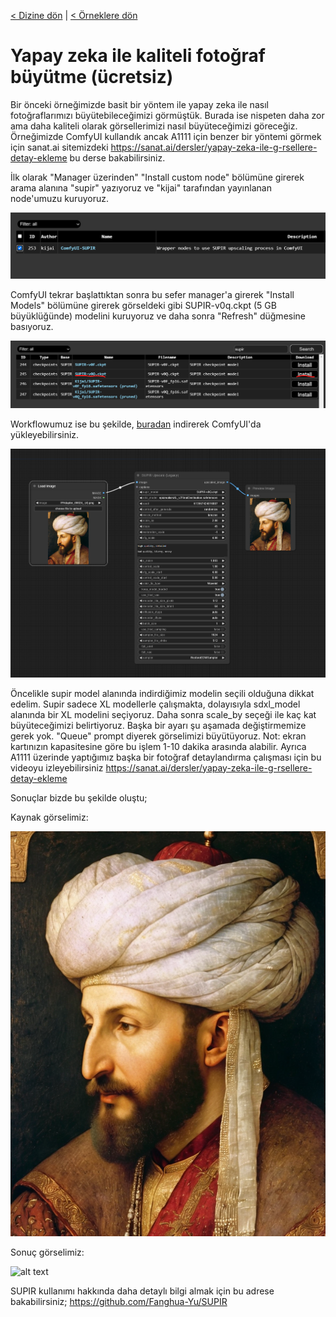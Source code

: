 <a href="/">< Dizine dön</a> | <a href="/ornekler">< Örneklere dön</a>

# Yapay zeka ile kaliteli fotoğraf büyütme (ücretsiz)

Bir önceki örneğimizde basit bir yöntem ile yapay zeka ile nasıl fotoğraflarımızı büyütebileceğimizi görmüştük. Burada ise nispeten daha zor ama daha kaliteli olarak görsellerimizi nasıl büyüteceğimizi göreceğiz. Örneğimizde ComfyUI kullandık ancak A1111 için benzer bir yöntemi görmek için sanat.ai sitemizdeki https://sanat.ai/dersler/yapay-zeka-ile-g-rsellere-detay-ekleme bu derse bakabilirsiniz.

İlk olarak "Manager üzerinden" "Install custom node" bölümüne girerek arama alanına "supir" yazıyoruz ve "kijai" tarafından yayınlanan node'umuzu kuruyoruz.

![alt text](../gorseller/supir-1.png)

ComfyUI tekrar başlattıktan sonra bu sefer manager'a girerek "Install Models" bölümüne girerek görseldeki gibi SUPIR-v0q.ckpt (5 GB büyüklüğünde) modelini kuruyoruz ve daha sonra "Refresh" düğmesine basıyoruz.

![alt text](../gorseller/supir-2.png)

Workflowumuz ise bu şekilde, [buradan](../gorseller/workflow/upscale-supir.json) indirerek ComfyUI'da yükleyebilirsiniz.

![alt text](../gorseller/supir-3.png)

Öncelikle supir model alanında indirdiğimiz modelin seçili olduğuna dikkat edelim. Supir sadece XL modellerle çalışmakta, dolayısıyla sdxl_model alanında bir XL modelini seçiyoruz.
Daha sonra scale_by seçeği ile kaç kat büyüteceğimizi belirtiyoruz. Başka bir ayarı şu aşamada değiştirmemize gerek yok. "Queue" prompt diyerek görselimizi büyütüyoruz.
Not: ekran kartınızın kapasitesine göre bu işlem 1-10 dakika arasında alabilir. Ayrıca A1111 üzerinde yaptığımız başka bir fotoğraf detaylandırma çalışması için bu videoyu izleyebilirsiniz https://sanat.ai/dersler/yapay-zeka-ile-g-rsellere-detay-ekleme

Sonuçlar bizde bu şekilde oluştu;

Kaynak görselimiz:

![alt text](../gorseller/buyutme_kaynak.png)

Sonuç görselimiz:

![alt text](../gorseller/buyutme-sonuc-2.png)

SUPIR kullanımı hakkında daha detaylı bilgi almak için bu adrese bakabilirsiniz;
https://github.com/Fanghua-Yu/SUPIR





